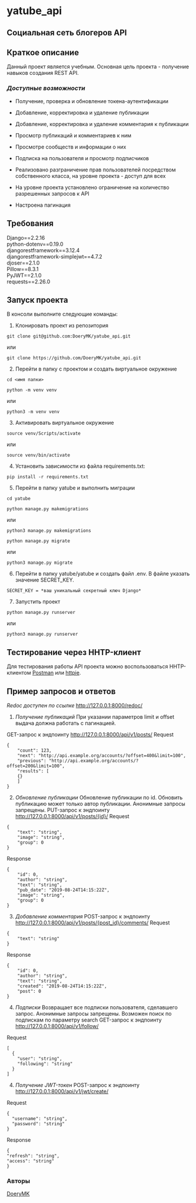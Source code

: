 # yatube_api

## Социальная сеть блогеров API

## **Краткое описание**
Данный проект является учебным. 
Основная цель проекта - получение навыков создания REST API.

### _Доступные возможности_

* Получение, проверка и обновление токена-аутентификации
* Добавление, корректировка и удаление публикации
* Добавление, корректировка и удаление комментария к публикации
* Просмотр публикаций и комментариев к ним
* Просмотре сообществ и информации о них
* Подписка на пользователя и просмотр подписчиков

* Реализовано разграничение прав пользователей посредством собственного класса, на уровне проекта - доступ для всех
* На уровне проекта установлено ограничение на количество разрешенных запросов к API
* Настроена пагинация

## **Требования**

Django==2.2.16  
python-dotenv==0.19.0  
djangorestframework==3.12.4  
djangorestframework-simplejwt==4.7.2  
djoser==2.1.0  
Pillow==8.3.1  
PyJWT==2.1.0  
requests==2.26.0  

## **Запуск проекта**

В консоли выполните следующие команды:

1. Клонировать проект из репозитория
```
git clone git@github.com:DoeryMK/yatube_api.git
```
или
```
git clone https://github.com/DoeryMK/yatube_api.git
```
2. Перейти в папку с проектом и создать виртуальное окружение
```
cd <имя папки>
```
```
python -m venv venv
```
или
```
python3 -m venv venv
```
3. Активировать виртуальное окружение
```
source venv/Scripts/activate
```
или
```
source venv/bin/activate
```
4. Установить зависимости из файла requirements.txt:
```
pip install -r requirements.txt
```
5. Перейти в папку yatube и выполнить миграции
```
cd yatube
```
```
python manage.py makemigrations
```
или 
```
python3 manage.py makemigrations
```
```
python manage.py migrate
```
или
```
python3 manage.py migrate
```
6. Перейти в папку yatube/yatube и создать файл .env. В файле указать значение SECRET_KEY. 
```
SECRET_KEY = *ваш уникальный секретный ключ Django*
```
7. Запустить проект
```
python manage.py runserver
```
или 
```
python3 manage.py runserver
```

## **Тестирование через HHTP-клиент**
Для тестирования работы API проекта можно воспользоваться HHTP-клиентом [Postman](https://www.postman.com) или [httpie](https://httpie.io). 
## **Пример запросов и ответов**

_Redoc доступен по ссылке_ http://127.0.0.1:8000/redoc/


1. *Получение публикаций* 
При указании параметров limit и offset выдача должна работать с пагинацией.

GET-запрос к эндпоинту http://127.0.0.1:8000/api/v1/posts/
Request
```
{
    "count": 123,
    "next": "http://api.example.org/accounts/?offset=400&limit=100",
    "previous": "http://api.example.org/accounts/?offset=200&limit=100",
    "results": [
    {}
    ]
}
```
2. *Обновление публикации* 
Обновление публикации по id. Обновить публикацию может только автор публикации. Анонимные запросы запрещены.
PUT-запрос к эндпоинту http://127.0.0.1:8000/api/v1/posts/{id}/
Request
```
{
    "text": "string",
    "image": "string",
    "group": 0
}
```
Response
```
{
    "id": 0,
    "author": "string",
    "text": "string",
    "pub_date": "2019-08-24T14:15:22Z",
    "image": "string",
    "group": 0
}
```
3. *Добавление комментария*
POST-запрос к эндпоинту http://127.0.0.1:8000/api/v1/posts/{post_id}/comments/
Request
```
{
    "text": "string"
}
```
Response
```
{
    "id": 0,
    "author": "string",
    "text": "string",
    "created": "2019-08-24T14:15:22Z",
    "post": 0
}
```
4. *Подписки*
Возвращает все подписки пользователя, сделавшего запрос. Анонимные запросы запрещены.
Возможен поиск по подпискам по параметру search
GET-запрос к эндпоинту http://127.0.0.1:8000/api/v1/follow/

Request
```
[
  {
    "user": "string",
    "following": "string"
  }
]
```
4. *Получение JWT-токен*
POST-запрос к эндпоинту http://127.0.0.1:8000/api/v1/jwt/create/

Request
```
{
  "username": "string",
  "password": "string"
}
```
Response
```
{
"refresh": "string",
"access": "string"
}
```

### Авторы

[DoeryMK](https://github.com/DoeryMK)
